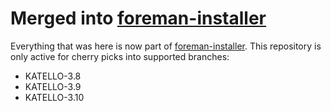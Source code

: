 # Merged into [foreman-installer](https://github.com/theforeman/foreman-installer)

Everything that was here is now part of [foreman-installer](https://github.com/theforeman/foreman-installer). This repository is only active for cherry picks into supported branches:

* KATELLO-3.8
* KATELLO-3.9
* KATELLO-3.10
